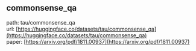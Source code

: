 ## commonsense_qa
path: tau/commonsense_qa  
url: [https://huggingface.co/datasets/tau/commonsense_qa](https://huggingface.co/datasets/tau/commonsense_qa)  
paper: [https://arxiv.org/pdf/1811.00937](https://arxiv.org/pdf/1811.00937)  
